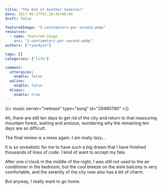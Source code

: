 ```yaml
---
title: "The End of Another Semester"
date: 2017-06-27T01:28:45+08:00
draft: false

featuredImage: "5-centimeters-per-second.webp"
resources:
  - name: featured-image
    src: "5-centimeters-per-second.webp"
authors: ["ryan4yin"]

tags: []
categories: ["life"]

comment:
  utterances:
    enable: false
  waline:
    enable: false
  disqus:
    enable: true
---
```


<!-- Love Story - The Piano Guys -->

{{< music server="netease" type="song" id="29460780" >}}

Ah, there are still ten days to get rid of the city and return to that reassuring mountain
forest, waiting and anxious, wondering why the remaining ten days are so difficult.

The final review is a mess again. I am really lazy...

It is so unrealistic for me to have such a big dream that I have finished thousands of
lines of code. I kind of want to accept my fate.

After one o'clock in the middle of the night, I was still not used to the air conditioner
in the bedroom, but the cool breeze on the aisle balcony is very comfortable, and the
serenity of the city now also has a bit of charm.

But anyway, I really want to go home.
